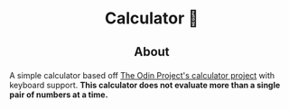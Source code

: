# <p align="center"> Calculator :abacus: </p>

## <p align="center"> About </p>

 A simple calculator based off [The Odin Project's calculator project](https://www.theodinproject.com/lessons/foundations-calculator) with keyboard support. 
**This calculator does not evaluate more than a single pair of numbers at a time.** 
